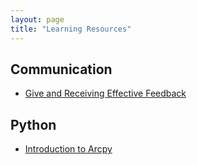 ```yaml
---
layout: page
title: "Learning Resources"
---
```



## Communication
- [Give and Receiving Effective Feedback](/EffectiveFeedback) 

## Python
- [Introduction to Arcpy](/introToArcpy)
